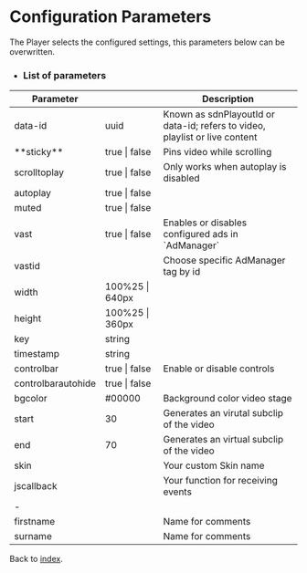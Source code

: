 # Configuration Parameters

The Player selects the configured settings, this parameters below can be overwritten.

* ### List of parameters

<table width="100%">
<thead>
<tr>
<th>Parameter</th>
<th></th>
<th>Description</th>
</tr>
</thead>
<tbody>
<tr>
<td>data-id</td>
<td>uuid</td>
<td>Known as sdnPlayoutId or data-id; refers to video, playlist or live content</td>
</tr>
<tr>
<td>**sticky**</td>
<td>true | false</td>
<td>Pins video while scrolling</td>
</tr>
<tr>
<td>scrolltoplay</td>
<td>true | false</td>
<td>Only works when autoplay is disabled</td>
</tr>
<tr>
<td>autoplay</td>
<td>true | false</td>
<td></td>
</tr>
<tr>
<td>muted</td>
<td>true | false</td>
<td></td>
</tr>
<tr>
<td>vast</td>
<td>true | false</td>
<td>Enables or disables configured ads in `AdManager`</td>
</tr>
<tr>
<td>vastid</td>
<td></td>
<td>Choose specific AdManager tag by id</td>
</tr>
<tr>
<td>width</td>
<td>100%25 | 640px</td>
<td></td>
</tr>
<tr>
<td>height</td>
<td>100%25 | 360px</td>
<td></td>
</tr>
<tr>
<td>key</td>
<td>string</td>
<td></td>
</tr>
<tr>
<td>timestamp</td>
<td>string</td>
<td></td>
</tr>
<tr>
<td>controlbar</td>
<td>true | false</td>
<td>Enable or disable controls</td>
</tr>
<tr>
<td>controlbarautohide</td>
<td>true | false</td>
<td></td>
</tr>
<tr>
<td>bgcolor</td>
<td>#00000</td>
<td>Background color video stage</td>
</tr>
<tr>
<td>start</td>
<td>30</td>
<td>Generates an virutal subclip of the video</td>
</tr>
<tr>
<td>end</td>
<td>70</td>
<td>Generates an virtual subclip of the video</td>
</tr>
<tr>
<td>skin</td>
<td></td>
<td>Your custom Skin name</td>
</tr>
<tr>
<td>jscallback</td>
<td></td>
<td>Your function for receiving events</td>
</tr>
<tr>
<td>-</td>
<td></td>
<td></td>
</tr>
<tr>
<td>firstname</td>
<td></td>
<td>Name for comments</td>
</tr>
<tr>
<td>surname</td>
<td></td>
<td>Name for comments</td>
</tr>
</tbody>
</table>

Back to [index](../README.md).